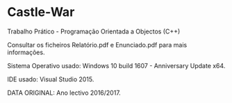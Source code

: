 # Castle-War
Trabalho Prático - Programação Orientada a Objectos (C++)

Consultar os ficheiros Relatório.pdf e Enunciado.pdf para mais informações.

Sistema Operativo usado: Windows 10 build 1607 - Anniversary Update x64.

IDE usado: Visual Studio 2015.

DATA ORIGINAL: Ano lectivo 2016/2017.
